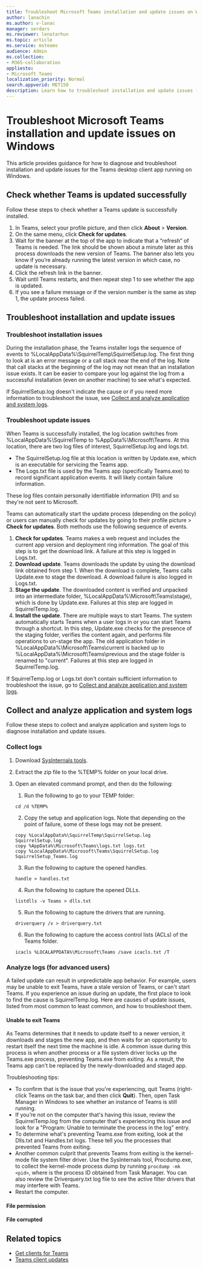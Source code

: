 ```yaml
---
title: Troubleshoot Microsoft Teams installation and update issues on Windows
author: lanachin
ms.author: v-lanac
manager: serdars
ms.reviewer: lenatarhun
ms.topic: article
ms.service: msteams
audience: Admin
ms.collection: 
- M365-collaboration
appliesto: 
- Microsoft Teams
localization_priority: Normal
search.appverid: MET150
description: Learn how to troubleshoot installation and update issues for the Teams desktop client app on Windows. 
---
```


# Troubleshoot Microsoft Teams installation and update issues on Windows

This article provides guidance for how to diagnose and troubleshoot installation and update issues for the Teams desktop client app running on Windows.

## Check whether Teams is updated successfully

Follow these steps to check whether a Teams update is successfully installed.

1. In Teams, select your profile picture, and then click **About** > **Version**.
2. On the same menu, click **Check for updates**.
3. Wait for the banner at the top of the app to indicate that a “refresh” of Teams is needed. The link should be shown about a minute later as this process downloads the new version of Teams. The banner also lets you know if you’re already running the latest version in which case, no update is necessary.
4. Click the refresh link in the banner.
5. Wait until Teams restarts, and then repeat step 1 to see whether the app is updated.
6. If you see a failure message or if the version number is the same as step 1, the update process failed.

## Troubleshoot installation and update issues

### Troubleshoot installation issues

During the installation phase, the Teams installer logs the sequence of events to %LocalAppData%\SquirrelTemp\SquirrelSetup.log. The first thing to look at is an error message or a call stack near the end of the log. Note that call stacks at the beginning of the log may not mean that an installation issue exists. It can be easier to compare your log against the log from a successful installation (even on another machine) to see what's expected.

If SquirrelSetup.log doesn't indicate the cause or if you need more information to troubleshoot the issue, see [Collect and analyze application and system logs](#collect-and-analyze-application-and-system-logs).

### Troubleshoot update issues

When Teams is successfully installed, the log location switches from %LocalAppData%\SquirrelTemp to %AppData%\Microsoft\Teams. At this location, there are two log files of interest, SquirrelSetup.log and logs.txt.

- The SquirrelSetup.log file at this location is written by Update.exe, which is an executable for servicing the Teams app. 
- The Logs.txt file is used by the Teams app (specifically Teams.exe) to record significant application events. It will likely contain failure information.

These log files contain personally identifiable information (PII) and so they're not sent to Microsoft.

Teams can automatically start the update process (depending on the policy) or users can manually check for updates by going to their profile picture > **Check for updates**. Both methods use the following sequence of events.

1. **Check for updates**. Teams makes a web request and includes the current app version and deployment ring information. The goal of this step is to get the download link. A failure at this step is logged in Logs.txt.
2. **Download update**. Teams downloads the update by using the download link obtained from step 1. When the download is complete, Teams calls Update.exe to stage the download. A download failure is also logged in Logs.txt.
3. **Stage the update**. The downloaded content is verified and unpacked into an intermediate folder, %LocalAppData%\Microsoft\Teams\stage), which is done by Update.exe. Failures at this step are logged in SquirrelTemp.log.
4. **Install the update**. There are multiple ways to start Teams. The system automatically starts Teams when a user logs in or you can start Teams through a shortcut. In this step, Update.exe checks for the presence of the staging folder, verifies the content again, and performs file operations to un-stage the app. The old application folder in %LocalAppData%\Microsoft\Teams\current is backed up to %LocalAppData%\Microsoft\Teams\previous and the stage folder is renamed to "current". Failures at this step are logged in SquirrelTemp.log.

If SquirrelTemp.log or Logs.txt don't contain sufficient information to troubleshoot the issue, go to [Collect and analyze application and system logs](#collect-and-analyze-application-and-system-logs).

## Collect and analyze application and system logs

Follow these steps to collect and analyze application and system logs to diagnose installation and update issues.

### Collect logs

1. Download [SysInternals tools](https://download.sysinternals.com/files/SysinternalsSuite.zip).
2. Extract the zip file to the %TEMP% folder on your local drive.
3. Open an elevated command prompt, and then do the following:

    1. Run the following to go to your TEMP folder:
    
    ```
    cd /d %TEMP%
    ```
    2. Copy the setup and application logs. Note that depending on the point of failure, some of these logs may not be present.
    
    ```
    copy %LocalAppData%\SquirrelTemp\SquirrelSetup.log SquirrelSetup.log
    copy %AppData%\Microsoft\Teams\logs.txt logs.txt
    copy %LocalAppData%\Microsoft\Teams\SquirrelSetup.log SquirrelSetup_Teams.log
    ```
    3. Run the following to capture the opened handles.

    ```
    handle > handles.txt
    ```

    4. Run the following to capture the opened DLLs.

    ```
    listdlls -v Teams > dlls.txt
    ```
    5. Run the following to capture the drivers that are running.

    ```
    driverquery /v > driverquery.txt
    ```

    6. Run the following to capture the access control lists (ACLs) of the Teams folder.

    ``` 
    icacls %LOCALAPPDATA%\Microsoft\Teams /save icacls.txt /T
    ```

### Analyze logs (for advanced users)

A failed update can result in unpredictable app behavior. For example, users may be unable to exit Teams, have a stale version of Teams, or can't start Teams. If you experience an issue during an update, the first place to look to find the cause is SquirrelTemp.log. Here are causes of update issues, listed from most common to least common, and how to troubleshoot them.

#### Unable to exit Teams

As Teams determines that it needs to update itself to a newer version, it downloads and stages the new app, and then waits for an opportunity to restart itself the next time the machine is idle. A common issue during this process is when another process or a file system driver locks up the Teams.exe process, preventing Teams.exe from exiting. As a result, the Teams app can't be replaced by the newly-downloaded and staged app.

Troubleshooting tips: 

- To confirm that is the issue that you're experiencing, quit Teams (right-click Teams on the task bar, and then click **Quit**). Then, open Task Manager in Windows to see whether an instance of Teams is still running.  
- If you’re not on the computer that's having this issue, review the SquirrelTemp.log from the computer that's experiencing this issue and look for a "Program: Unable to terminate the process in the log" entry.
- To determine what's preventing Teams.exe from exiting, look at the Dlls.txt and Handles.txt logs. These tell you the processes that prevented Teams from exiting.
- Another common culprit that prevents Teams from exiting is the kernel-mode file system filter driver. Use the SysInternals tool, Procdump.exe, to collect the kernel-mode process dump by running ```procdump -mk <pid>```, where <pid> is the process ID obtained from Task Manager. You can also review the Driverquery.txt log file to see the active filter drivers that may interfere with Teams.
- Restart the computer.

#### File permission

#### File corrupted

## Related topics

- [Get clients for Teams](get-clients.md)
- [Teams client updates](teams-client-update.md)